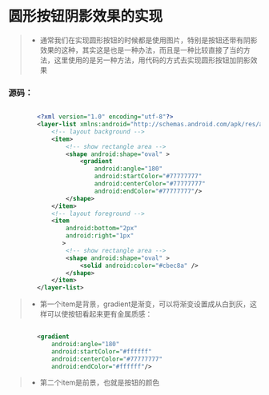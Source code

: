 # 圆形按钮阴影效果的实现

>  * 通常我们在实现圆形按钮的时候都是使用图片，特别是按钮还带有阴影效果的这种，其实这是也是一种办法，而且是一种比较直接了当的方法，这里使用的是另一种方法，用代码的方式去实现圆形按钮加阴影效果

### 源码：

```xml

        <?xml version="1.0" encoding="utf-8"?>
        <layer-list xmlns:android="http://schemas.android.com/apk/res/android" >
            <!-- layout background -->
            <item>
                <!-- show rectangle area -->
                <shape android:shape="oval" >
                    <gradient
                        android:angle="180"
                        android:startColor="#77777777"
                        android:centerColor="#77777777"
                        android:endColor="#77777777"/>
                </shape>
            </item>
            <!-- layout foreground -->
            <item
                android:bottom="2px"
                android:right="1px"
               >
                <!-- show rectangle area -->
                <shape android:shape="oval" >
                    <solid android:color="#cbec8a" />
                </shape>
            </item>
        </layer-list>  
```

>  * 第一个item是背景，gradient是渐变，可以将渐变设置成从白到灰，这样可以使按钮看起来更有金属质感：
  
```xml
      
        <gradient
            android:angle="180"
            android:startColor="#ffffff"
            android:centerColor="#77777777"
            android:endColor="#ffffff"/>
```
        
>  * 第二个item是前景，也就是按钮的颜色